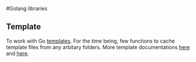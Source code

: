 #Golang libraries
## Template
To work with Go [templates][1]. For the time being, few functions to cache template files
from any arbitary folders. More template documentations [here][2] and [here][3].




[1]: http://golang.org/pkg/html/template 'Golang package'
[2]: http://jan.newmarch.name/golang/template/chapter-template.html 'Template examples'
[3]: http://golangtutorials.blogspot.com/2011/06/go-templates.html 'Three part tutorials'
